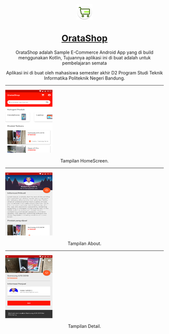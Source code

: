<p align="center">
  <a href="#">
    <img src="app/src/main/res/mipmap-hdpi/ic_launcher.png" alt="OrataPayment logo" width="50" height="50">
		<h1 align="center">OrataShop</h1>
  </a>
</p>
<p align="center">
  OrataShop adalah Sample E-Commerce Android App yang di build menggunakan Kotlin, Tujuannya aplikasi ini di buat adalah untuk pembelajaran semata
</p>
<p align="center">Aplikasi ini di buat oleh mahasiswa semester akhir D2 Program Studi Teknik Informatika Politeknik Negeri Bandung.</p>
<span align="center">
 <hr>
<img src="ss/home.png" alt="OrataShop Home" width="150" height="200">
<p align="center">Tampilan HomeScreen.</p>
<hr>
<img src="ss/about.png" alt="OrataShop About" width="150" height="200">
<p align="center">Tampilan About.</p>
<hr>
<img src="ss/detail.png" alt="OrataShop Detail" width="150" height="200">
<p align="center">Tampilan Detail.</p>
